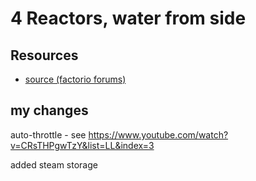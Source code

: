 # 4 Reactors, water from side

## Resources

- [source (factorio forums)](https://forums.factorio.com/viewtopic.php?p=435487#p435487)

## my changes

auto-throttle - see https://www.youtube.com/watch?v=CRsTHPgwTzY&list=LL&index=3

added steam storage